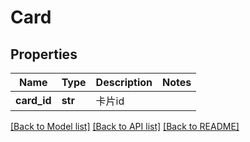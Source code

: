 # Card

## Properties
Name | Type | Description | Notes
------------ | ------------- | ------------- | -------------
**card_id** | **str** | 卡片id | 

[[Back to Model list]](../README.md#documentation-for-models) [[Back to API list]](../README.md#documentation-for-api-endpoints) [[Back to README]](../README.md)

